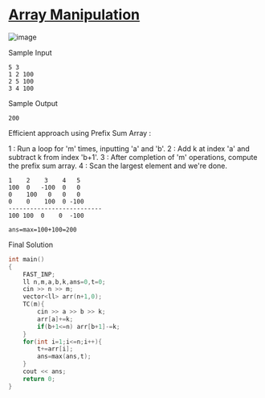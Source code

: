 # [Array Manipulation](https://www.hackerrank.com/challenges/crush/problem)

![image](https://user-images.githubusercontent.com/35857179/81464693-7b030800-91f6-11ea-8942-84064bbb5168.png)


Sample Input
```
5 3
1 2 100
2 5 100
3 4 100
```

Sample Output
```
200
```

Efficient approach using Prefix Sum Array :

1 : Run a loop for 'm' times, inputting 'a' and 'b'.
2 : Add k at index 'a' and subtract k from index 'b+1'.
3 : After completion of 'm' operations, compute the prefix sum array.
4 : Scan the largest element and we're done.

```
1    2    3    4   5 
100  0   -100  0   0
0    100   0   0   0      
0    0    100  0 -100
--------------------------
100 100  0    0  -100

ans=max=100+100=200
```

Final Solution
```cpp
int main()  
{ 
    FAST_INP;
    ll n,m,a,b,k,ans=0,t=0;
    cin >> n >> m;
    vector<ll> arr(n+1,0);
    TC(m){
        cin >> a >> b >> k;
        arr[a]+=k;
        if(b+1<=n) arr[b+1]-=k;
    }
    for(int i=1;i<=n;i++){
        t+=arr[i];
        ans=max(ans,t);
    }
    cout << ans;
    return 0; 
} 

```